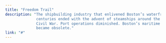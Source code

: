 ```yaml
---
title: "Freedom Trail"
description: "The shipbuilding industry that enlivened Boston’s waterfront for two
              centuries ended with the advent of steamships around the time of the
              Civil War. Port operations diminished. Boston’s maritime infrastructure
              became obsolete."
link: "#"
---
```

